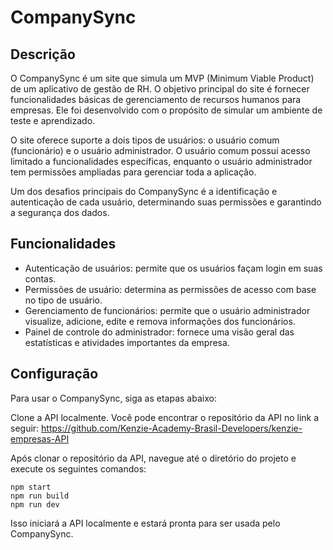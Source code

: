 # CompanySync
## Descrição
O CompanySync é um site que simula um MVP (Minimum Viable Product) de um aplicativo de gestão de RH. O objetivo principal do site é fornecer funcionalidades básicas de gerenciamento de recursos humanos para empresas. Ele foi desenvolvido com o propósito de simular um ambiente de teste e aprendizado.

O site oferece suporte a dois tipos de usuários: o usuário comum (funcionário) e o usuário administrador. O usuário comum possui acesso limitado a funcionalidades específicas, enquanto o usuário administrador tem permissões ampliadas para gerenciar toda a aplicação.

Um dos desafios principais do CompanySync é a identificação e autenticação de cada usuário, determinando suas permissões e garantindo a segurança dos dados.

## Funcionalidades
- Autenticação de usuários: permite que os usuários façam login em suas contas.
- Permissões de usuário: determina as permissões de acesso com base no tipo de usuário.
- Gerenciamento de funcionários: permite que o usuário administrador visualize, adicione, edite e remova informações dos funcionários.
- Painel de controle do administrador: fornece uma visão geral das estatísticas e atividades importantes da empresa.

## Configuração
Para usar o CompanySync, siga as etapas abaixo:

Clone a API localmente. Você pode encontrar o repositório da API no link a seguir: https://github.com/Kenzie-Academy-Brasil-Developers/kenzie-empresas-API

Após clonar o repositório da API, navegue até o diretório do projeto e execute os seguintes comandos:

```
npm start
npm run build
npm run dev
```

Isso iniciará a API localmente e estará pronta para ser usada pelo CompanySync.
